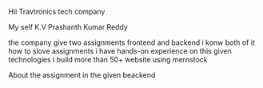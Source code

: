 Hii Travtronics tech company 

My self K.V Prashanth Kumar Reddy  

the company give two assignments frontend and backend i konw both of it how to slove assignments i have hands-on experience on this given technologies i build more than 50+ website using mernstock 

About the assignment in the given beackend  


